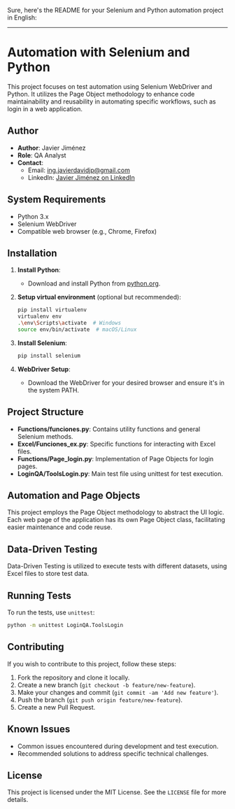 Sure, here's the README for your Selenium and Python automation project in English:

---

# Automation with Selenium and Python

This project focuses on test automation using Selenium WebDriver and Python. It utilizes the Page Object methodology to enhance code maintainability and reusability in automating specific workflows, such as login in a web application.

## Author

- **Author**: Javier Jiménez
- **Role**: QA Analyst
- **Contact**: 
  - Email: [ing.javierdavidjp@gmail.com](mailto:ing.javierdavidjp@gmail.com)
  - LinkedIn: [Javier Jiménez on LinkedIn](https://www.linkedin.com/in/javierjim%C3%A9nez1021/)

## System Requirements

- Python 3.x
- Selenium WebDriver
- Compatible web browser (e.g., Chrome, Firefox)

## Installation

1. **Install Python**:
   - Download and install Python from [python.org](https://www.python.org).

2. **Setup virtual environment** (optional but recommended):
   ```bash
   pip install virtualenv
   virtualenv env
   .\env\Scripts\activate  # Windows
   source env/bin/activate  # macOS/Linux
   ```

3. **Install Selenium**:
   ```bash
   pip install selenium
   ```

4. **WebDriver Setup**:
   - Download the WebDriver for your desired browser and ensure it's in the system PATH.

## Project Structure

- **Functions/funciones.py**: Contains utility functions and general Selenium methods.
- **Excel/Funciones_ex.py**: Specific functions for interacting with Excel files.
- **Functions/Page_login.py**: Implementation of Page Objects for login pages.
- **LoginQA/ToolsLogin.py**: Main test file using unittest for test execution.

## Automation and Page Objects

This project employs the Page Object methodology to abstract the UI logic. Each web page of the application has its own Page Object class, facilitating easier maintenance and code reuse.

## Data-Driven Testing

Data-Driven Testing is utilized to execute tests with different datasets, using Excel files to store test data.

## Running Tests

To run the tests, use `unittest`:

```bash
python -m unittest LoginQA.ToolsLogin
```

## Contributing

If you wish to contribute to this project, follow these steps:

1. Fork the repository and clone it locally.
2. Create a new branch (`git checkout -b feature/new-feature`).
3. Make your changes and commit (`git commit -am 'Add new feature'`).
4. Push the branch (`git push origin feature/new-feature`).
5. Create a new Pull Request.

## Known Issues

- Common issues encountered during development and test execution.
- Recommended solutions to address specific technical challenges.

## License

This project is licensed under the MIT License. See the `LICENSE` file for more details.
